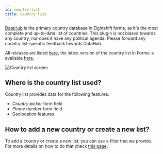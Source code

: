 ```yaml
---
id: country-list
title: Country list
---
```


[DataHub](https://datahub.io/core/country-list) is the primary country database in Eightshift forms, as it's the most complete and up-to-date list of countries. This plugin is not biased towards any country, nor does it have any political agenda. Please forward any country list-specific feedback towards DataHub.

All releases are listed [here](https://datahub.io/core/country-list), the latest version of the country list in Forms is available [here](https://github.com/hhftechtips/eightshift-forms/blob/develop/data/country/manifest.json).

![Country list screen](/img/forms/country.webp)

## Where is the country list used?

Country list provides data for the following features:
* _Country picker_ form field
* _Phone number_ form field
* Geolocation features

## How to add a new country or create a new list?

To add a country or create a new list, you can use a filter that we provide. For more details on how to do that check [this page](/forms/php/filters/block/country/alternative-data-set).


